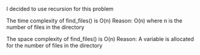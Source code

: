 I decided to use recursion for this problem

The time complexity of find_files() is O(n) Reason: O(n) where n is the number of files in the directory

The space complexity of find_files() is O(n) Reason: A variable is allocated for the number of files in the directory